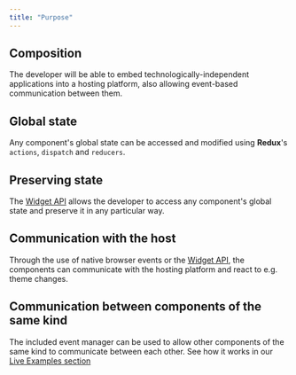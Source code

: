```yaml
---
title: "Purpose"
---
```


## Composition

The developer will be able to embed technologically-independent applications into a hosting platform, also allowing event-based communication between them.

## Global state

Any component's global state can be accessed and modified using **Redux**'s `actions`, `dispatch` and `reducers`.

## Preserving state

The [Widget API](/widget-api) allows the developer to access any component's global state and preserve it in any particular way.

## Communication with the host

Through the use of native browser events or the [Widget API](/widget-api), the components can communicate with the hosting platform and react to e.g. theme changes.

## Communication between components of the same kind

The included event manager can be used to allow other components of the same kind to communicate between each other. See how it works in our [Live Examples section](./storybook)

